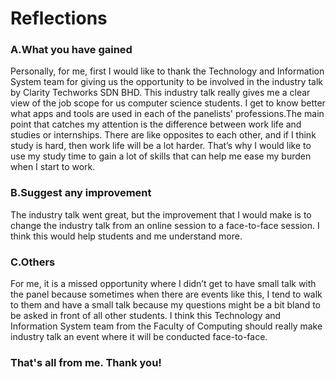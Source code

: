# Reflections
### A.What you have gained
Personally, for me, first I would like to thank the Technology and Information System team for giving us the opportunity to be involved in the industry talk by Clarity Techworks SDN BHD. This industry talk really gives me a clear view of the job scope for us computer science students. I get to know better what apps and tools are used in each of the panelists' professions.The main point that catches my attention is the difference between work life and studies or internships. There are like opposites to each other, and if I think study is hard, then work life will be a lot harder. That’s why I would like to use my study time to gain a lot of skills that can help me ease my burden when I start to work.

### B.Suggest any improvement
The industry talk went great, but the improvement that I would make is to change the industry talk from an online session to a face-to-face session. I think this would help students and me understand more.

### C.Others
For me, it is a missed opportunity where I didn’t get to have small talk with the panel because sometimes when there are events like this, I tend to walk to them and have a small talk because my questions might be a bit bland to be asked in front of all other students. I think this Technology and Information System team from the Faculty of Computing should really make industry talk an event where it will be conducted face-to-face.

### That's all from me. Thank you!
